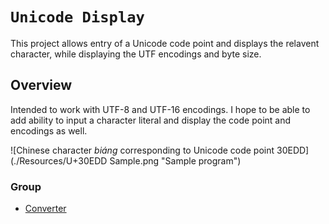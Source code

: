 # ``Unicode Display``

This project allows entry of a Unicode code point and displays the relavent character, while
displaying the UTF encodings and byte size.

## Overview

Intended to work with UTF-8 and UTF-16 encodings. I hope to be able to add ability to input a 
character literal and display the code point and encodings as well.

![Chinese character *biáng* corresponding to Unicode code point 30EDD](./Resources/U+30EDD Sample.png "Sample program")

<!--## Topics-->

### <!--@START_MENU_TOKEN@-->Group<!--@END_MENU_TOKEN@-->

- [Converter](file:../Converter.swift)
